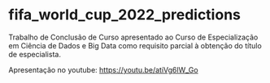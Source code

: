 # fifa_world_cup_2022_predictions

Trabalho de Conclusão de Curso apresentado ao Curso de Especialização em Ciência de Dados e Big Data como requisito parcial à obtenção do título de especialista.

Apresentação no youtube: https://youtu.be/atiVg6lW_Go
